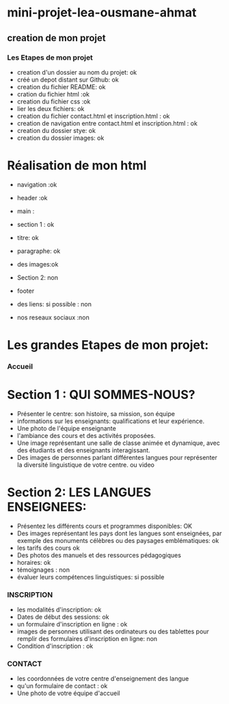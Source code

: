 # mini-projet-lea-ousmane-ahmat

## creation de mon projet

  ### Les Etapes de mon projet
   - creation d'un dossier au nom du projet: ok
   - créé un depot distant sur Github: ok
   - creation du fichier README: ok
   - cration du fichier html :ok 
   - creation du fichier css :ok
   - lier les deux fichiers: ok
   - creation du fichier contact.html et inscription.html : ok
   - creation de navigation entre contact.html et inscription.html : ok
   - creation du dossier stye: ok
   - creation du dossier images: ok 

   # Réalisation de mon html
   - navigation :ok
   - header :ok

   - main : 
   - section 1 : ok
   - titre: ok
   - paragraphe: ok
   - des images:ok
   - Section 2: non
   


   - footer
   - des liens: si possible : non
   - nos reseaux sociaux :non


# Les grandes Etapes de mon projet: 
### Accueil
# Section 1 : QUI SOMMES-NOUS?
  - Présenter le centre: son histoire, sa mission, son équipe
  - informations sur les enseignants: qualifications et leur expérience.
  - Une photo de l'équipe enseignante
  -  l'ambiance des cours et des activités proposées.
  -  Une image représentant une salle de classe animée et dynamique, avec des étudiants et des enseignants interagissant. 
  -  Des images de personnes parlant différentes langues pour représenter la diversité linguistique de votre centre. ou video
# Section 2: LES LANGUES ENSEIGNEES:
  - Présentez les différents cours et programmes disponibles: OK
  - Des images représentant les pays dont les langues sont enseignées, par exemple des monuments célèbres ou des paysages emblématiques: ok
  - les tarifs des cours ok
  - Des photos des manuels et des ressources pédagogiques
  - horaires: ok
  - témoignages : non
  - évaluer leurs compétences linguistiques: si possible
### INSCRIPTION
  - les modalités d'inscription: ok
  - Dates de début des sessions: ok
  - un formulaire d'inscription en ligne : ok
  - images de personnes utilisant des ordinateurs ou des tablettes pour remplir des formulaires d'inscription en ligne: non
  - Condition d'inscription : ok

### CONTACT
  - les coordonnées de votre centre d'enseignement des langue
  - qu'un formulaire de contact : ok
  - Une photo de votre équipe d'accueil 


